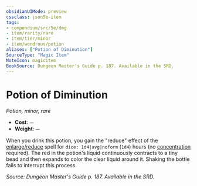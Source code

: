 ```yaml
---
obsidianUIMode: preview
cssclass: json5e-item
tags:
- compendium/src/5e/dmg
- item/rarity/rare
- item/tier/minor
- item/wondrous/potion
aliases: ["Potion of Diminution"]
SourceType: "Magic Item"
NoteIcon: magicitem
BookSource: Dungeon Master's Guide p. 187. Available in the SRD.
---
```

# Potion of Diminution
*Potion, minor, rare*  

- **Cost**: ⏤
- **Weight**: ⏤

When you drink this potion, you gain the "reduce" effect of the [enlarge/reduce](/3-Mechanics/CLI/spells/enlarge-reduce.md) spell for `dice: 1d4|avg|noform` (`1d4`) hours (no [concentration](/3-Mechanics/CLI/rules/conditions.md#concentration) required). The red in the potion's liquid continuously contracts to a tiny bead and then expands to color the clear liquid around it. Shaking the bottle fails to interrupt this process.

*Source: Dungeon Master's Guide p. 187. Available in the SRD.*